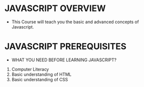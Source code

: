 # JAVASCRIPT OVERVIEW

* This Course will teach you the basic and advanced concepts of Javascript.

# JAVASCRIPT PREREQUISITES

* WHAT YOU NEED BEFORE LEARNING JAVASCRIPT?
1. Computer Literacy
2. Basic understanding of HTML
3. Basic understanding of CSS